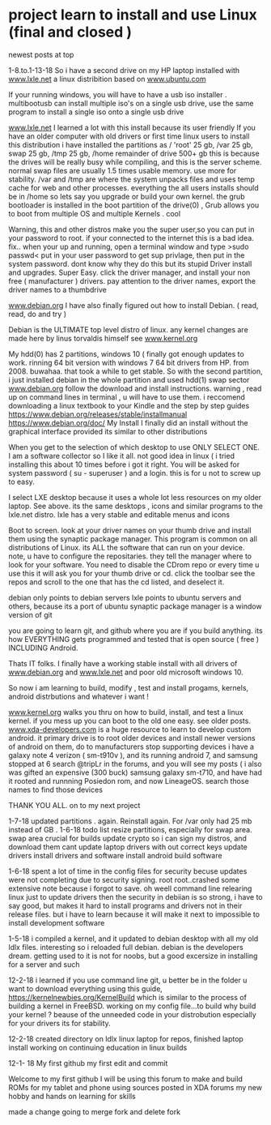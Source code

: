 # project learn to install and use Linux  (final and closed )
newest posts at top 

1-8.to.1-13-18 
        So i have a second drive on my HP laptop installed with www.lxle.net a linux distribition based on www.ubuntu.com
        
  If your running windows, you will have to have a usb iso installer . multibootusb can install multiple iso's on a single
        usb drive, use the same program to install a single iso onto a single usb drive
        
   www.lxle.net  I learned a lot with this install because its user friendly
        If you have an older computer with old drivers or first time linux users to install this distribution
        i have installed the partitions as / 'root' 25 gb, /var 25 gb, swap 25 gb, /tmp 25 gb, /home remainder of drive 500+ gb
            this is because the drives will be really busy while compiling, and this is the server scheme. normal swap files are 
            usually 1.5 times usable memory. use more for stability. /var and /tmp are where the system unpacks files and
            uses temp cache for web and other processes. everything the all users installs should be in /home
            so lets say you upgrade or build your own kernel. the grub bootloader is installed in the boot partition of the 
            drive(0) , Grub allows you to boot from multiple OS and multiple Kernels . cool
   
   Warning, this and other distros make you the super user,so you can put in your password to root. if your connected
        to the internet this is a bad idea. 
           fix.. when your up and running, open a terminal window and type
           >sudo passwd<  put in your user password to get sup privlage, then put in the system password.
           dont know why they do this but its stupid
   Driver install and upgrades. Super Easy. click the driver manager, and install your non free ( manufacturer ) drivers. 
           pay attention to the driver names, export the driver names to a thumbdrive
        
   www.debian.org  I have also finally figured out how to install Debian. ( read, read, do and try )
        
   Debian is the ULTIMATE top level distro of linux. any kernel changes are made here by linus torvaldis himself
        see www.kernel.org
        
   My hdd(0) has 2 partitions, windows 10 ( finally got enough updates to work. rinning 64 bit version with windows 7 64 bit
        drivers from HP. from 2008.  buwahaa. that took a while to get stable.
        So with the second partition, i just installed debian in the whole partition and used hdd(1) swap sector
        www.debian.org  follow the download and install instructions.
        warning , read up on command lines in terminal , u will have to use them.
        i reccomend downloading a linux textbook to your Kindle 
        and the step by step guides 
        https://www.debian.org/releases/stable/installmanual
        https://www.debian.org/doc/
        My Install
        I finally did an install without the graphical interface provided
        its similar to other distributions 
        
   When you get to the selection of which desktop to use ONLY SELECT ONE. I am a software collector so I like it all. not 
   good idea in linux ( i tried installing this about 10 times before i got it right.
   You will be asked for system password ( su - superuser ) and a login. this is for u not to screw up to easy.
   
   I select LXE desktop because it uses a whole lot less resources on my older laptop. See above. its the same desktops , 
   icons and similar programs
   to the lxle.net distro. lxle has a very stable and editable menus and icons
   
   Boot to screen. look at your driver names on your thumb drive and install them using the synaptic package manager. 
   This program is common on all distributions of Linux. its ALL the software that can run on your device. 
   note, u have to configure the repositaries. they tell the manager where to look for your software.
   You need to disable the CDrom repo or every time u use this it will ask you for your thumb drive or cd. click the toolbar 
   see the repos and scroll to the one that has the cd listed, and deselect it.
   
   debian only points to debian servers
   lxle points to ubuntu servers and others, because its a port of ubuntu
   synaptic package manager is a window version of git
   
   you are going to learn git, and github where you are if you build anything. its how EVERYTHING gets programmed and
   tested that is open source ( free ) INCLUDING Android.
   
   Thats IT folks. I finally have a working stable install with all drivers of www.debian.org and www.lxle.net and poor old 
        microsoft windows 10.
   
   So now i am learning to build, modify , test and install progams, kernels, android distrbutions and whatever i want !
   
   www.kernel.org walks you thru on how to build, install, and test a linux kernel. if you mess up you can boot to the old one
   easy. see older posts.
   www.xda-developers.com is a huge resource to learn to develop custom android. it primary drive is to root older devices
   and install newer versions of android on them, do to manufacturers stop supporting devices
   i have a galaxy note 4 verizon ( sm-t910v ), and its running android 7, and samsung stopped at 6 search @tripLr in the forums, 
   and you will see my posts ( 
   i also was gifted an expensive (300 buck) samsung galaxy sm-t710, and have had it rooted and runnning Posiedon rom, and now 
      LineageOS. search those names to find those devices
      
THANK YOU ALL. on to my next project
   
   
1-7-18  updated partitions . again. Reinstall again. For /var only had 25 mb instead of GB
.
1-6-18  todo list
               resize partitions, especially for swap area. swap area crucial for builds
               update crypto so i can sign my distros, and download them cant update laptop drivers with out correct keys
               update drivers
               install drivers and software 
               install android build software

1-6-18 spent a lot of time in the config files for security becuse updates were not completing due to security signing. 
         root root..crashed some extensive note because i forgot to save. oh weell
         command line relearing linux
            just to update drivers
            then the security in debiian is so strong, i have to say good, but makes it hard to install programs and drivers 
            not in their release files. but i have to learn because it will make it next to impossible to install development 
            software
            
1-5-18 i compiled a kernel, and it updated to debian desktop with all my old ldlx files. interesting
        so i reloaded full debian. debian is the developers dream. getting used to it is not for noobs, 
        but a good excersize in installing for a server and such
            
12-2-18 i learned if you use command line git, u better be in the folder u want to download everything 
        using this guide, https://kernelnewbies.org/KernelBuild which is similar to the process of building a kernel 
            in FreeBSD. working on my config file...to build
        why build your kernel ? beause of the unneeded code in your distrobution especially for your drivers its for stability.
        
12-2-18 created directory on ldlx linux laptop for repos, finished laptop install working on continuing education in linux builds



12-1- 18 My first github
my first edit and commit

Welcome to my first github 
I will be using this forum to make and build ROMs for my tablet and phone using sources posted in XDA forums
my new hobby and hands on learning for skills

made a change going to merge fork and delete fork
